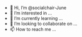 - 👋 Hi, I’m @socialchair-June
- 👀 I’m interested in ...
- 🌱 I’m currently learning ...
- 💞️ I’m looking to collaborate on ...
- 📫 How to reach me ...

<!---
socialchair-June/socialchair-June is a ✨ special ✨ repository because its `README.md` (this file) appears on your GitHub profile.
You can click the Preview link to take a look at your changes.
--->
